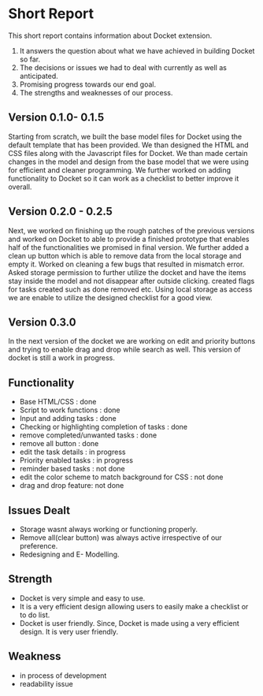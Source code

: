 # Short Report

This short report contains information about Docket extension.
1. It answers the question about what we have achieved in building Docket so far. 
2. The decisions or issues we had to deal with currently as well as anticipated. 
3. Promising progress towards our end goal. 
4. The strengths and weaknesses of our process.

## Version 0.1.0- 0.1.5
Starting from scratch, we built the base model files for Docket using the default template that has been provided. We than designed the HTML and CSS files along with the Javascript files for Docket. We than made certain changes in the model and design from the base model that we were using for efficient and cleaner programming. We further worked on adding functionality to Docket so it can work as a checklist to better improve it overall. 

## Version 0.2.0 - 0.2.5
Next, we worked on finishing up the rough patches of the previous versions and worked on Docket to able to provide a finished prototype that enables half of the functionalities we promised in final version. We further added a clean up button which is able to remove data from the local storage and empty it. Worked on cleaning a few bugs that resulted in mismatch error. Asked storage permission to further utilize the docket and have the items stay inside the model and not disappear after outside clicking. created flags for tasks created such as done removed etc. Using local storage as access we are enable to utilize the designed checklist for a good view.

## Version 0.3.0
In the next version of the docket we are working on edit and priority buttons and trying to enable drag and drop while search as well. This version of docket is still a work in progress.

## Functionality
- Base HTML/CSS : done
- Script to work functions : done
- Input and adding tasks : done
- Checking or highlighting completion of tasks : done
- remove completed/unwanted tasks : done
- remove all button : done
- edit the task details : in progress
- Priority enabled tasks : in progress
- reminder based tasks : not done
- edit the color scheme to match background for CSS : not done
- drag and drop feature: not done

## Issues Dealt
- Storage wasnt always working or functioning properly.
- Remove all(clear button) was always active irrespective of our preference.
- Redesigning and E- Modelling.


## Strength
- Docket is very simple and easy to use.
- It is a very efficient design allowing users to easily make a checklist or to do list.
- Docket is user friendly. Since, Docket is made using a very efficient design. It is very user friendly.

## Weakness
- in process of development
- readability issue





